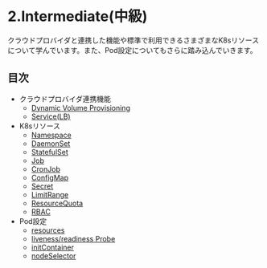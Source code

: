 # 2.Intermediate(中級)
クラウドプロバイダと連携した機能や標準で利用できるさまざまなK8sリソースについて学んでいます。また、Pod設定についてもさらに踏み込んでいきます。

## 目次
- クラウドプロバイダ連携機能
  - [Dynamic Volume Provisioning](2-01.DynamicVolumeProvisioning.md)
  - [Service(LB)](2-02.Service-LB.md)
- K8sリソース
  - [Namespace](2-03.Namespace.md)
  - [DaemonSet](2-04.DaemonSet.md)
  - [StatefulSet](2-05.StatefulSet.md)
  - [Job](2-06.Job.md)
  - [CronJob](2-07.CronJob.md)
  - [ConfigMap](2-08.ConfigMap.md)
  - [Secret](2-09.Secret.md)
  - [LimitRange](2-10.LimitRange.md)
  - [ResourceQuota](2-11.ResourceQuota.md)
  - [RBAC](2-12.RBAC.md)
- Pod設定
  - [resources](2-13.Pod-resources.md)
  - [liveness/readiness Probe](2-14.Pod-Probe.md)
  - [initContainer](2-15.Pod-initContainer.md)
  - [nodeSelector](2-16.Pod-nodeSelector.md)
